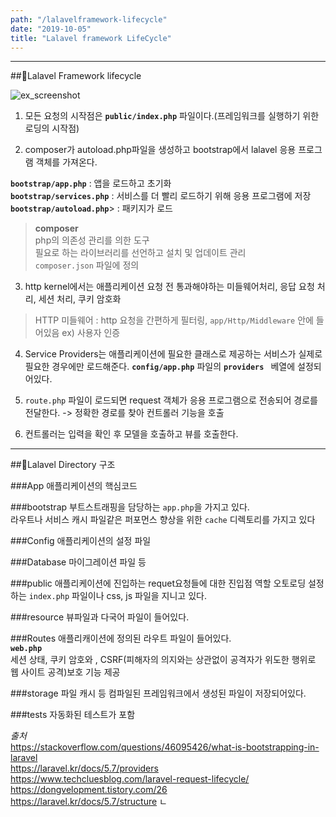 ```yaml
---
path: "/lalavelframework-lifecycle"
date: "2019-10-05"
title: "Lalavel framework LifeCycle"
---
```


---
##🧠Lalavel Framework lifecycle


![ex_screenshot](https://user-images.githubusercontent.com/45478754/66266611-cdbab280-e816-11e9-8e9d-7e5d060a0cad.png)


1. 모든 요청의 시작점은 __`public/index.php`__ 파일이다.(프레임워크를 실행하기 위한 로딩의 시작점)

2. composer가 autoload.php파일을 생성하고 bootstrap에서 lalavel 응용 프로그램 객체를 가져온다.  
>
 __`bootstrap/app.php`__ : 앱을 로드하고 초기화  
 __`bootstrap/services.php`__ : 서비스를 더 빨리 로드하기 위해 응용 프로그램에 저장    
 __`bootstrap/autoload.php`__>  :  패키지가 로드  

> __composer__  
php의 의존성 관리를 의한 도구  
필요로 하는 라이브러리를 선언하고 설치 및 업데이트 관리  
`composer.json` 파일에 정의


3. http kernel에서는 애플리케이션 요청 전 통과해야하는 미들웨어처리, 응답 요청 처리, 세션 처리, 쿠키 암호화
> HTTP 미들웨어 : http 요청을 간편하게 필터링, `app/Http/Middleware` 안에 들어있음
ex) 사용자 인증

4. Service Providers는 애플리케이션에 필요한 클래스로 제공하는 서비스가 실제로 필요한 경우에만 로드해준다.
 __`config/app.php`__ 파일의 __`providers `__ 베열에 설정되어있다.

5.  `route.php` 파일이 로드되면 request 객체가 응용 프로그램으로 전송되어 경로를 전달한다.
-> 정확한 경로를 찾아 컨트롤러 기능을 호출

6. 컨트롤러는 입력을 확인 후 모델을 호출하고 뷰를 호출한다.


 ---    
##🧠Lalavel Directory 구조

###App
애플리케이션의 핵심코드

###bootstrap
부트스트래핑을 담당하는 `app.php`을 가지고 있다.  
라우트나 서비스 캐시 파일같은 퍼포먼스 향상을 위한 `cache` 디렉토리를 가지고 있다

###Config
애플리케이션의 설정 파일

###Database
마이그레이션 파일 등

###public
애플리케이션에 진입하는 requet요청들에 대한 진입점 역할
오토로딩 설정하는 `index.php` 파일이나 css, js 파일을 지니고 있다.

###resource
뷰파일과 다국어 파일이 들어있다.

###Routes
애플리캐이션에 정의된 라우트 파일이 들어있다.  
__`web.php`__  
세션 상태, 쿠키 암호와 , CSRF(피해자의 의지와는 상관없이 공격자가 위도한 행위로 웹 사이트 공격)보호 기능 제공

###storage
파일 캐시 등 컴파일된 프레임워크에서 생성된 파일이 저장되어있다.

###tests
자동화된 테스트가 포함


_출처_  
https://stackoverflow.com/questions/46095426/what-is-bootstrapping-in-laravel    
https://laravel.kr/docs/5.7/providers    
https://www.techcluesblog.com/laravel-request-lifecycle/   
https://dongvelopment.tistory.com/26     
https://laravel.kr/docs/5.7/structure  ㄴ

